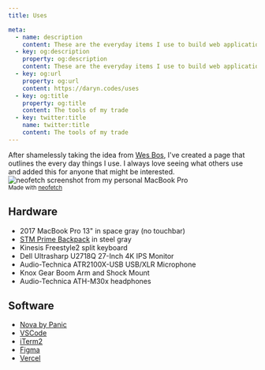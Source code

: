```yaml
---
title: Uses

meta:
  - name: description
    content: These are the everyday items I use to build web applications and get work done.
  - key: og:description
    property: og:description
    content: These are the everyday items I use to build web applications and get work done.
  - key: og:url
    property: og:url
    content: https://daryn.codes/uses
  - key: og:title
    property: og:title
    content: The tools of my trade
  - key: twitter:title
    name: twitter:title
    content: The tools of my trade
---
```


<page-title title="Uses" />

<div class="intro">
  After shamelessly taking the idea from <a href="https://wesbos.com/uses/">Wes Bos</a>, I've created
  a page that outlines the every day things I use. I always love seeing what others use and added
  this for anyone that might be interested.
</div>

<div>
  <img src="/images/neofetch@2x.png" style="max-width: 626px !important;" alt="neofetch screenshot from my personal MacBook Pro" />
</div>
<small>
  Made with <a href="https://github.com/dylanaraps/neofetch">neofetch</a>
</small>

## Hardware

* 2017 MacBook Pro 13" in space gray (no touchbar)
* [STM Prime Backpack](https://www.amazon.com/gp/product/B01C8PIALU/) in steel gray
* Kinesis Freestyle2 split keyboard
* Dell Ultrasharp U2718Q 27-Inch 4K IPS Monitor
* Audio-Technica ATR2100X-USB USB/XLR Microphone
* Knox Gear Boom Arm and Shock Mount
* Audio-Technica ATH-M30x headphones

## Software

* [Nova by Panic](https://nova.app/)
* [VSCode](https://code.visualstudio.com/)
* [iTerm2](https://iterm2.com/)
* [Figma](https://figma.com/)
* [Vercel](https://vercel.com/)
